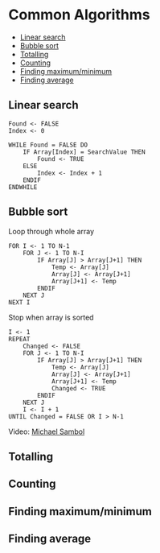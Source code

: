 # Common Algorithms

-   [Linear search](#linear-search)
-   [Bubble sort](#bubble-sort)
-   [Totalling](#totalling)
-   [Counting](#counting)
-   [Finding maximum/minimum](#finding-maximumminimum)
-   [Finding average](#finding-average)

## Linear search

```
Found <- FALSE
Index <- 0

WHILE Found = FALSE DO
    IF Array[Index] = SearchValue THEN
        Found <- TRUE
    ELSE
        Index <- Index + 1
    ENDIF
ENDWHILE
```

## Bubble sort

Loop through whole array

```
FOR I <- 1 TO N-1
    FOR J <- 1 TO N-I
        IF Array[J] > Array[J+1] THEN
            Temp <- Array[J]
            Array[J] <- Array[J+1]
            Array[J+1] <- Temp
        ENDIF
    NEXT J
NEXT I
```

Stop when array is sorted

```
I <- 1
REPEAT
    Changed <- FALSE
    FOR J <- 1 TO N-I
        IF Array[J] > Array[J+1] THEN
            Temp <- Array[J]
            Array[J] <- Array[J+1]
            Array[J+1] <- Temp
            Changed <- TRUE
        ENDIF
    NEXT J
    I <- I + 1
UNTIL Changed = FALSE OR I > N-1
```

Video: [Michael Sambol](https://youtu.be/xli_FI7CuzA?si=Z0B6BmNTOU4hIpx9)

## Totalling

## Counting

## Finding maximum/minimum

## Finding average

